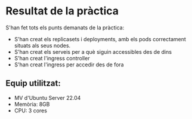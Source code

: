 # Resultat de la pràctica

S'han fet tots els punts demanats de la pràctica:

- S'han creat els replicasets i deployments, amb els pods correctament situats als seus nodes.
- S'han creat els serveis per a què siguin accessibles des de dins
- S'han creat l'ingress controller 
- S'han creat l'ingress per accedir des de fora

## Equip utilitzat:
- MV d'Ubuntu Server 22.04
- Memòria: 8GB
- CPU: 3 cores
